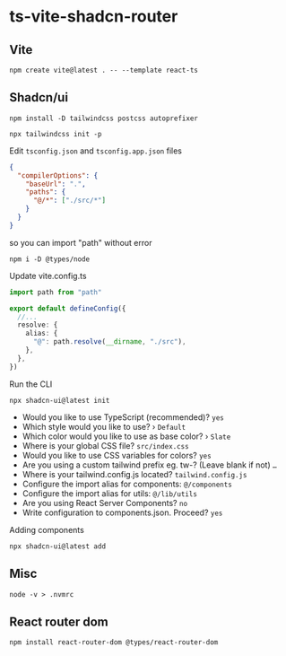 # ts-vite-shadcn-router

## Vite

```shell
npm create vite@latest . -- --template react-ts
```

## Shadcn/ui

```shell
npm install -D tailwindcss postcss autoprefixer
 
npx tailwindcss init -p
```

Edit `tsconfig.json` and `tsconfig.app.json` files

```json
{
  "compilerOptions": {
    "baseUrl": ".",
    "paths": {
      "@/*": ["./src/*"]
    }
  }
}
```

so you can import "path" without error

```shell
npm i -D @types/node
```

Update vite.config.ts

```typescript
import path from "path"

export default defineConfig({
  //...
  resolve: {
    alias: {
      "@": path.resolve(__dirname, "./src"),
    },
  },
})
```

Run the CLI

```shell
npx shadcn-ui@latest init
```

- Would you like to use TypeScript (recommended)? `yes`
- Which style would you like to use? › `Default`
- Which color would you like to use as base color? › `Slate`
- Where is your global CSS file? `src/index.css`
- Would you like to use CSS variables for colors? `yes`
- Are you using a custom tailwind prefix eg. tw-? (Leave blank if not) `…`
- Where is your tailwind.config.js located? `tailwind.config.js`
- Configure the import alias for components: `@/components`
- Configure the import alias for utils: `@/lib/utils`
- Are you using React Server Components? `no`
- Write configuration to components.json. Proceed? `yes`

Adding components

```shell
npx shadcn-ui@latest add
```

## Misc

```shell
node -v > .nvmrc
```

## React router dom

```shell
npm install react-router-dom @types/react-router-dom
```

